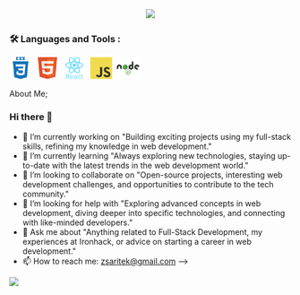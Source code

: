 <div id="header" align="center">
  <img src="https://media.giphy.com/media/dWesBcTLavkZuG35MI/giphy.gif" width="400"/>
</div> 

### :hammer_and_wrench: Languages and Tools :
  <img src="https://github.com/devicons/devicon/blob/master/icons/css3/css3-plain-wordmark.svg"  title="CSS3" alt="CSS" width="40" height="40"/>&nbsp;
  <img src="https://github.com/devicons/devicon/blob/master/icons/html5/html5-original.svg" title="HTML5" alt="HTML" width="40" height="40"/>&nbsp;
  <img src="https://github.com/devicons/devicon/blob/master/icons/react/react-original-wordmark.svg" title="React" alt="React" width="40" height="40"/>&nbsp;
  <img src="https://github.com/devicons/devicon/blob/master/icons/javascript/javascript-original.svg" title="JavaScript" alt="JavaScript" width="40" height="40"/>&nbsp;
  <img src="https://github.com/devicons/devicon/blob/master/icons/nodejs/nodejs-original-wordmark.svg" title="NodeJS" alt="NodeJS" width="40" height="40"/>&nbsp;

About Me;

### Hi there 👋


- 🔭 I’m currently working on "Building exciting projects using my full-stack skills, refining my knowledge in web development."
- 🌱 I’m currently learning  "Always exploring new technologies, staying up-to-date with the latest trends in the web development world."
- 👯 I’m looking to collaborate on "Open-source projects, interesting web development challenges, and opportunities to contribute to the tech community."
- 🤔 I’m looking for help with "Exploring advanced concepts in web development, diving deeper into specific technologies, and connecting with like-minded developers."
- 💬 Ask me about "Anything related to Full-Stack Development, my experiences at Ironhack, or advice on starting a career in web development."
- 📫 How to reach me: zsaritek@gmail.com
-->
  <div id="main" align="center">
 <img src="https://github-readme-stats.vercel.app/api?username=zsaritek&show_icons=true&theme=ADD_THEME_HERE" width="400">
</div> 


